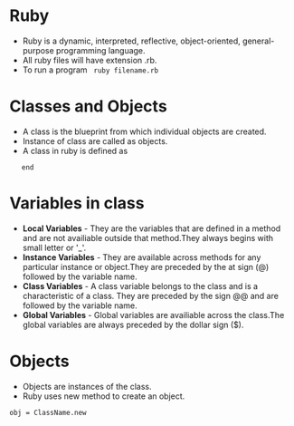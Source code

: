 # Ruby

- Ruby is a dynamic, interpreted, reflective, object-oriented, general-purpose programming language.
- All ruby files will have extension .rb.
- To run a program
``` ruby filename.rb```

# Classes and Objects

- A class is the blueprint from which individual objects are created. 
- Instance of class are called as objects.
- A class in ruby is defined as

```class ClassName
   end 
```
# Variables in class

- **Local Variables** - They are the variables that are defined in a method and are not availiable outside that method.They always begins with small letter or '_'.
- **Instance Variables** - They are available across methods for any particular instance or object.They are preceded by the at sign (@) followed by the variable name.
- **Class Variables** - A class variable belongs to the class and is a characteristic of a class. They are preceded by the sign @@ and are followed by the variable name.
- **Global Variables** - Global variables are availiable across the class.The global variables are always preceded by the dollar sign ($).

# Objects
- Objects are instances of the class.
- Ruby uses new method to create an object.

``` obj = ClassName.new ```



